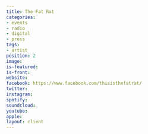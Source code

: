 ```yaml
---
title: The Fat Rat
categories:
- events
- radio
- digital
- press
tags:
- artist
position: 2
image: 
is-featured: 
is-front: 
website: 
facebook: https://www.facebook.com/thisisthefatrat/
twitter: 
instagram: 
spotify: 
soundcloud: 
youtube: 
apple: 
layout: client
---
```


